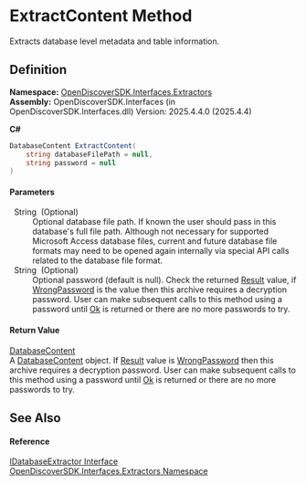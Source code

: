 # ExtractContent Method


Extracts database level metadata and table information.



## Definition
**Namespace:** <a href="66cb506c-7b83-62d0-4a83-d345a647f76a">OpenDiscoverSDK.Interfaces.Extractors</a>  
**Assembly:** OpenDiscoverSDK.Interfaces (in OpenDiscoverSDK.Interfaces.dll) Version: 2025.4.4.0 (2025.4.4)

**C#**
``` C#
DatabaseContent ExtractContent(
	string databaseFilePath = null,
	string password = null
)
```



#### Parameters
<dl><dt>  String  (Optional)</dt><dd>Optional database file path. If known the user should pass in this database's full file path. Although not necessary for supported Microsoft Access database files, current and future database file formats may need to be opened again internally via special API calls related to the database file format.</dd><dt>  String  (Optional)</dt><dd>Optional password (default is null). Check the returned <a href="8071a23b-2b6e-aaa1-4ac1-f60ddf524d75">Result</a> value, if <a href="ff0037ea-a44f-2c8c-d4c2-7a636e133434">WrongPassword</a> is the value then this archive requires a decryption password. User can make subsequent calls to this method using a password until <a href="ff0037ea-a44f-2c8c-d4c2-7a636e133434">Ok</a> is returned or there are no more passwords to try.</dd></dl>

#### Return Value
<a href="0642e321-3e14-a0e4-3bd5-4f74bc3036cb">DatabaseContent</a>  
A <a href="0642e321-3e14-a0e4-3bd5-4f74bc3036cb">DatabaseContent</a> object. If <a href="8071a23b-2b6e-aaa1-4ac1-f60ddf524d75">Result</a> value is <a href="ff0037ea-a44f-2c8c-d4c2-7a636e133434">WrongPassword</a> then this archive requires a decryption password. User can make subsequent calls to this method using a password until <a href="ff0037ea-a44f-2c8c-d4c2-7a636e133434">Ok</a> is returned or there are no more passwords to try.

## See Also


#### Reference
<a href="72878ee2-8469-dfe5-15b3-d1f3c9fb8ed8">IDatabaseExtractor Interface</a>  
<a href="66cb506c-7b83-62d0-4a83-d345a647f76a">OpenDiscoverSDK.Interfaces.Extractors Namespace</a>  
